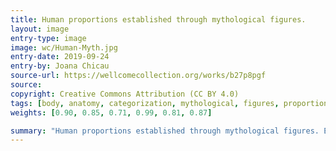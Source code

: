 ```yaml
---
title: Human proportions established through mythological figures. 
layout: image
entry-type: image
image: wc/Human-Myth.jpg
entry-date: 2019-09-24
entry-by: Joana Chicau
source-url: https://wellcomecollection.org/works/b27p8pgf
source:
copyright: Creative Commons Attribution (CC BY 4.0) 
tags: [body, anatomy, categorization, mythological, figures, proportions]
weights: [0.90, 0.85, 0.71, 0.99, 0.81, 0.87]

summary: "Human proportions established through mythological figures. Engraving. Gerard Thibault (ca. 1574–1627)."
---
```


